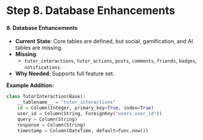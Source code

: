 # Step 8. Database Enhancements

#### 8. Database Enhancements

* **Current State**: Core tables are defined, but social, gamification, and AI tables are missing.
* **Missing**:
  * `tutor_interactions`, `tutor_actions`, `posts`, `comments`, `friends`, `badges`, `notifications`.
* **Why Needed**: Supports full feature set.

**Example Addition:**

```python
class TutorInteraction(Base):
    __tablename__ = "tutor_interactions"
    id = Column(Integer, primary_key=True, index=True)
    user_id = Column(String, ForeignKey("users.user_id"))
    query = Column(String)
    response = Column(String)
    timestamp = Column(DateTime, default=func.now())
```
